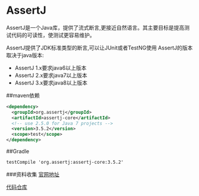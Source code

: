 AssertJ
========
AssertJ是一个Java库，提供了流式断言,更接近自然语言。其主要目标是提高测试代码的可读性，使测试更容易维护。

AssertJ提供了JDK标准类型的断言,可以让JUnit或者TestNG使用
AssertJ的版本取决于java版本:
- AssertJ 1.x要求java6以上版本
- AssertJ 2.x要求java7以上版本
- AssertJ 3.x要求java8以上版本

##maven依赖
```xml
<dependency>
  <groupId>org.assertj</groupId>
  <artifactId>assertj-core</artifactId>
  <!-- use 2.5.0 for Java 7 projects -->
  <version>3.5.2</version>
  <scope>test</scope>
</dependency>
```
##Gradle
```xml
testCompile 'org.assertj:assertj-core:3.5.2'
```

###资料收集
[官网地址](http://joel-costigliola.github.io/assertj/index.html)

[代码仓库](https://github.com/joel-costigliola/assertj)





